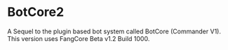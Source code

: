 # BotCore2
A Sequel to the plugin based bot system called BotCore (Commander V1). This version uses FangCore Beta v1.2 Build 1000.  
